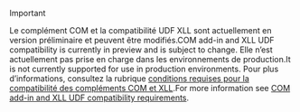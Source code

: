 > [!IMPORTANT]
> <span data-ttu-id="4a7e3-101">Le complément COM et la compatibilité UDF XLL sont actuellement en version préliminaire et peuvent être modifiés.</span><span class="sxs-lookup"><span data-stu-id="4a7e3-101">COM add-in and XLL UDF compatibility is currently in preview and is subject to change.</span></span> <span data-ttu-id="4a7e3-102">Elle n’est actuellement pas prise en charge dans les environnements de production.</span><span class="sxs-lookup"><span data-stu-id="4a7e3-102">It is not currently supported for use in production environments.</span></span> <span data-ttu-id="4a7e3-103">Pour plus d’informations, consultez la rubrique [conditions requises pour la compatibilité des compléments COM et XLL](../excel/xll-compatibility-requirements.md).</span><span class="sxs-lookup"><span data-stu-id="4a7e3-103">For more information see [COM add-in and XLL UDF compatibility requirements](../excel/xll-compatibility-requirements.md).</span></span>